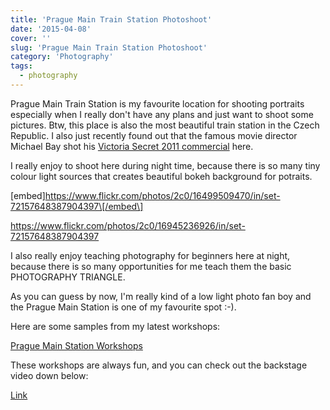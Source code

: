```yaml
---
title: 'Prague Main Train Station Photoshoot'
date: '2015-04-08'
cover: ''
slug: 'Prague Main Train Station Photoshoot'
category: 'Photography'
tags:
  - photography
---
```


Prague Main Train Station is my favourite location for shooting portraits especially when I really don't have any plans and just want to shoot some pictures. Btw, this place is also the most beautiful train station in the Czech Republic. I also just recently found out that the famous movie director Michael Bay shot his [Victoria Secret 2011 commercial](https://www.youtube.com/watch?v=fezSqm7z8Ls 'VS 2011') here.

I really enjoy to shoot here during night time, because there is so many tiny colour light sources that creates beautiful bokeh background for potraits.

\[embed\]https://www.flickr.com/photos/2c0/16499509470/in/set-72157648387904397\[/embed\]

https://www.flickr.com/photos/2c0/16945236926/in/set-72157648387904397

I also really enjoy teaching photography for beginners here at night, because there is so many opportunities for me teach them the basic PHOTOGRAPHY TRIANGLE.

As you can guess by now, I'm really kind of a low light photo fan boy and the Prague Main Station is one of my favourite spot :-).

Here are some samples from my latest workshops:

[Prague Main Station Workshops](https://www.flickr.com/photos/2c0/sets/72157648387904397/)

These workshops are always fun, and you can check out the backstage video down below:

[Link](https://www.youtube.com/watch?v=49ViD3WMdCU)

